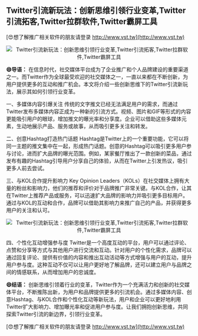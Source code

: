 ## **Twitter引流新玩法：创新思维引领行业变革,Twitter引流拓客,Twitter拉群软件,Twitter霸屏工具**

[😍想了解推广相关软件的朋友请登录 http://www.vst.tw](http://www.vst.tw)

 <center><img src="https://vst.tw/MP4/tuiguang/png/6.png" alt="Twitter引流新玩法：创新思维引领行业变革,Twitter引流拓客,Twitter拉群软件,Twitter霸屏工具"></center>

**😄导语：**
在信息时代，社交媒体平台成为了企业推广和个人品牌建设的重要渠道之一。而Twitter作为全球最受欢迎的社交媒体之一，一直以来都在不断创新，为用户提供更多的互动和推广机会。本文将介绍一些创新思维下的Twitter引流新玩法，展示其如何引领行业变革。

一、多媒体内容引爆关注
传统的文字推文已经无法满足用户的需求，而通过Twitter发布多媒体内容正成为一种新的引流方式。视频、图片和GIF等形式的内容更能吸引用户的眼球，增加推文的曝光率和分享度。企业可以借助这些多媒体元素，生动地展示产品、服务或故事，从而吸引更多关注和转发。

二、创意Hashtag打造热门话题
Hashtag是Twitter上的一个重要功能，它可以将同一主题的推文集中在一起，形成热门话题。创意的Hashtag可以吸引更多用户参与讨论，进而扩大品牌的曝光范围。例如，某家餐厅推出了一款创新的菜品，通过发布有趣的Hashtag引导用户分享自己的体验，从而在Twitter上引发热议，吸引更多人前去尝试。

三、与KOL合作提升影响力
Key Opinion Leaders（KOLs）在社交媒体上拥有大量的粉丝和影响力，他们的推荐和评价对于品牌推广非常关键。与KOL合作，让其在Twitter上推荐产品或服务，可以迅速扩大品牌的影响力并吸引更多目标用户。通过与KOL的互动和合作，品牌可以借助其影响力来推广自己的产品，并获得更多用户的关注和认可。

 <center><img src="https://vst.tw/MP4/tuiguang/png/3.png" alt="Twitter引流新玩法：创新思维引领行业变革,Twitter引流拓客,Twitter拉群软件,Twitter霸屏工具"></center>

四、个性化互动增强参与度
Twitter是一个高度互动的平台，用户可以通过评论、点赞和分享等方式与其他用户进行交流和互动。针对用户的个性化需求，品牌可以通过回复评论、提供有价值的内容和推出互动活动等方式增强与用户的互动，提升用户参与度。这种互动不仅可以让用户更好地了解品牌，还可以建立用户与品牌之间的情感联系，从而增加用户的忠诚度。

**😄结语：**
创新思维引领着行业的变革，Twitter作为一个充满活力和创新的社交媒体平台，不断推陈出新，为用户和品牌提供更多的引流机会。通过多媒体内容、创意Hashtag、与KOL合作和个性化互动等新玩法，用户和企业可以更好地利用Twitter扩大影响力、增加曝光率和促进用户参与度。让我们拥抱创新思维，共同探索Twitter引流的新边界，引领行业变革。

[😍想了解推广相关软件的朋友请登录 http://www.vst.tw](http://www.vst.tw)



